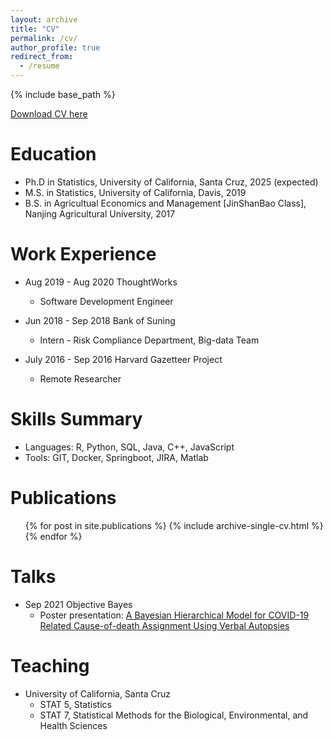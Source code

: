 ```yaml
---
layout: archive
title: "CV"
permalink: /cv/
author_profile: true
redirect_from:
  - /resume
---
```


{% include base_path %}

[Download CV here](http://academicpages.github.io/files/paper1.pdf)

Education
======
* Ph.D in Statistics, University of California, Santa Cruz, 2025 (expected)
* M.S. in Statistics, University of California, Davis,  2019
* B.S. in Agricultual Economics and Management [JinShanBao Class], Nanjing Agricultural University, 2017



Work Experience
======
* Aug 2019 - Aug 2020   ThoughtWorks
  * Software Development Engineer

* Jun 2018 - Sep 2018   Bank of Suning
  * Intern - Risk Compliance Department, Big-data Team

* July 2016 - Sep 2016   Harvard Gazetteer Project
  * Remote Researcher
  
Skills Summary
======
* Languages: R, Python, SQL, Java, C++, JavaScript
* Tools: GIT, Docker, Springboot, JIRA, Matlab
 

Publications
======
  <ul>{% for post in site.publications %}
    {% include archive-single-cv.html %}
  {% endfor %}</ul>
  
Talks
======
* Sep 2021  Objective Bayes
  * Poster presentation: [A Bayesian Hierarchical Model for COVID-19 Related Cause-of-death Assignment Using Verbal Autopsies](http://yuzoeyzhu.github.io/files/[Obayes_Poster]Probabilistic_Cause_of_death_Assignment_using_Verbal_Autopsies.pdf)

  
Teaching
======
* University of California, Santa Cruz
    * STAT 5, Statistics
    * STAT 7, Statistical Methods for the Biological, Environmental, and Health Sciences
  
